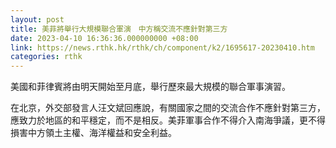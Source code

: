 ```yaml
---
layout: post
title: 美菲將舉行大規模聯合軍演　中方稱交流不應針對第三方
date: 2023-04-10 16:36:36.000000000 +08:00
link: https://news.rthk.hk/rthk/ch/component/k2/1695617-20230410.htm
categories: rthk
---
```


美國和菲律賓將由明天開始至月底，舉行歷來最大規模的聯合軍事演習。

在北京，外交部發言人汪文斌回應說，有關國家之間的交流合作不應針對第三方，應致力於地區的和平穩定，而不是相反。美菲軍事合作不得介入南海爭議，更不得損害中方領土主權、海洋權益和安全利益。
